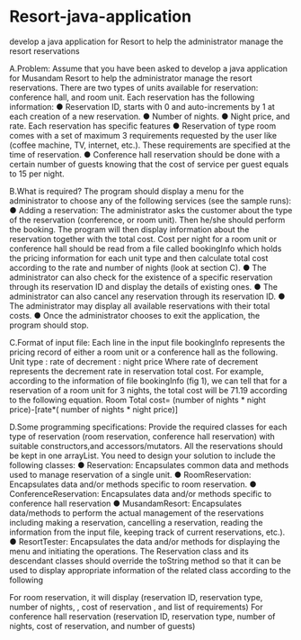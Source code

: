 # Resort-java-application
develop a java application for Resort to help the administrator manage the resort reservations

A.Problem: Assume that you have been asked to develop a java application for Musandam Resort to help the administrator manage the resort reservations. There are two types of units available for reservation: conference hall, and room unit. Each reservation has the following information: 
● Reservation ID, starts with 0 and auto-increments by 1 at each creation of a new reservation. 
● Number of nights. 
● Night price, and rate. Each reservation has specific features 
● Reservation of type room comes with a set of maximum 3 requirements requested by the user like (coffee machine, TV, internet, etc.). These requirements are specified at the time of reservation. 
● Conference hall reservation should be done with a certain number of guests knowing that the cost of service per guest equals to 15 per night.

B.What is required? The program should display a menu for the administrator to choose any of the following services (see the sample runs): 
● Adding a reservation: The administrator asks the customer about the type of the reservation (conference, or room unit). Then he/she should perform the booking. The program will then display information about the reservation together with the total cost.
Cost per night for a room unit or conference hall should be read from a file called bookingInfo which holds the pricing information for each unit type and then calculate total cost according to the rate and number of nights (look at section C). 
● The administrator can also check for the existence of a specific reservation through its reservation ID and display the details of existing ones. 
● The administrator can also cancel any reservation through its reservation ID. 
● The administrator may display all available reservations with their total costs. 
● Once the administrator chooses to exit the application, the program should stop.

C.Format of input file: Each line in the input file bookingInfo represents the pricing record of either a room unit or a conference hall as the following. Unit type : rate of decrement : night price Where rate of decrement represents the decrement rate in reservation total cost. For example, according to the information of file bookingInfo (fig 1), we can tell that for a reservation of a room unit for 3 nights, the total cost will be 71.19 according to the following equation. Room Total cost= (number of nights * night price)-[rate*( number of nights * night price)]

D.Some programming specifications: Provide the required classes for each type of reservation (room reservation, conference hall reservation) with suitable constructors,and accessors/mutators. All the reservations should be kept in one arrayList. You need to design your solution to include the following classes: 
● Reservation: Encapsulates common data and methods used to manage reservation of a single unit. 
● RoomReservation: Encapsulates data and/or methods specific to room reservation. 
● ConferenceReservation: Encapsulates data and/or methods specific to conference hall reservation 
● MusandamResort: Encapsulates data/methods to perform the actual management of the reservations including making a reservation, cancelling a reservation, reading the information from the input file, keeping track of current reservations, etc.). 
● ResortTester: Encapsulates the data and/or methods for displaying the menu and initiating the operations. The Reservation class and its descendant classes should override the toString method so that it can be used to display appropriate information of the related class according to the following

For room reservation, it will display (reservation ID, reservation type, number of nights, , cost of reservation , and list of requirements) For conference hall reservation (reservation ID, reservation type, number of nights, cost of reservation, and number of guests)
